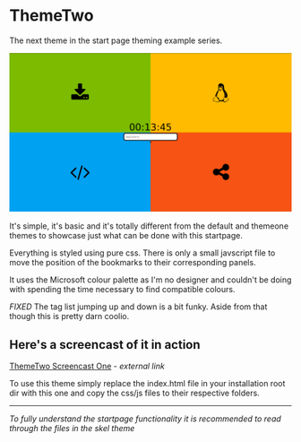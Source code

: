 # ThemeTwo

The next theme in the start page theming example series.

![screenshot1](https://github.com/siidney/startpage/blob/master/public/themes/themetwo/screenshots/2016-08-29-001346_1920x1080_scrot.png "ThemeTwo")

It's simple, it's basic and it's totally different from the default and themeone
themes to showcase just what can be done with this startpage.

Everything is styled using pure css. There is only a small javscript file to
move the position of the bookmarks to their corresponding panels.

It uses the Microsoft colour palette as I'm no designer and couldn't be doing
with spending the time necessary to find compatible colours.

*FIXED*
The tag list jumping up and down is a bit funky. Aside from that though this is
pretty darn coolio.

## Here's a screencast of it in action
[ThemeTwo Screencast One](https://vid.me/vrz8) - *external link*

To use this theme simply replace the index.html file in your installation root
dir with this one and copy the css/js files to their respective folders.

---

*To fully understand the startpage functionality it is recommended to read
through the files in the skel theme*
